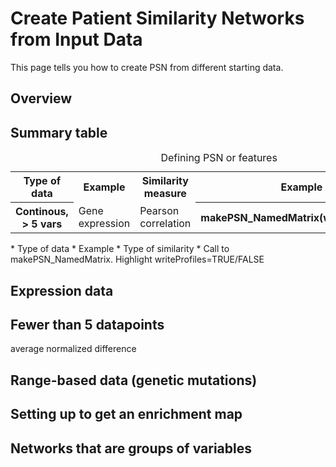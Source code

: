 # Create Patient Similarity Networks from Input Data

This page tells you how to create PSN from different starting data.

## Overview

## Summary table
<table cellspacing="0">
<caption>Defining PSN or features</caption>
<tr> 
	<th class="">Type of data</th>
	<th class="">Example</th> 
	<th class="">Similarity measure</th>
	<th class="">Example call</th> 
</tr>

<tr> <th class="spec">Continous, &gt; 5 vars </th>             
	<td class="">Gene expression</td>
	<td class="">Pearson correlation</th>
	<th class="">makePSN_NamedMatrix(writeProfiles=TRUE)
</tr>
</table>
* Type of data
* Example
* Type of similarity
* Call to makePSN_NamedMatrix. Highlight writeProfiles=TRUE/FALSE

<a name="pearson"></a>
## Expression data

<a name="avg_normdiff"></a>
## Fewer than 5 datapoints 
average normalized difference

<a name="binary_nets"></a>
## Range-based data (genetic mutations)

<a name="howto_emap"></a>
## Setting up to get an enrichment map

## Networks that are groups of variables



